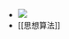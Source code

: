- ![](https://firebasestorage.googleapis.com/v0/b/firescript-577a2.appspot.com/o/imgs%2Fapp%2Fxinyiheng%2FH-NKHMyYmz.png?alt=media&token=a3245532-ecda-42f7-aca6-fe7dd9a9f04c)
- [[思想算法]]
